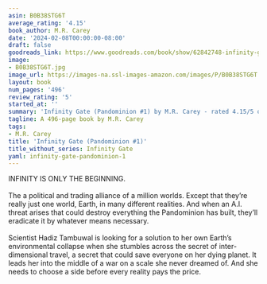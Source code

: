 ```yaml
---
asin: B0B38STG6T
average_rating: '4.15'
book_author: M.R. Carey
date: '2024-02-08T00:00:00-08:00'
draft: false
goodreads_link: https://www.goodreads.com/book/show/62842748-infinity-gate
image:
- B0B38STG6T.jpg
image_url: https://images-na.ssl-images-amazon.com/images/P/B0B38STG6T.01._SCLZZZZZZZ.jpg
layout: book
num_pages: '496'
review_rating: '5'
started_at: ''
summary: 'Infinity Gate (Pandominion #1) by M.R. Carey - rated 4.15/5 on Goodreads'
tagline: A 496-page book by M.R. Carey
tags:
- M.R. Carey
title: 'Infinity Gate (Pandominion #1)'
title_without_series: Infinity Gate
yaml: infinity-gate-pandominion-1
---
```


INFINITY IS ONLY THE BEGINNING.<br /><br /> The a political and trading alliance of a million worlds. Except that they’re really just one world, Earth, in many different realities. And when an A.I. threat arises that could destroy everything the Pandominion has built, they’ll eradicate it by whatever means necessary.<br /><br /> Scientist Hadiz Tambuwal is looking for a solution to her own Earth’s environmental collapse when she stumbles across the secret of inter-dimensional travel, a secret that could save everyone on her dying planet. It leads her into the middle of a war on a scale she never dreamed of. And she needs to choose a side before every reality pays the price.
